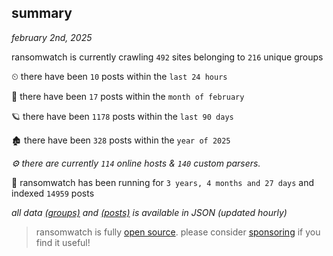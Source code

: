 
## summary
_february 2nd, 2025_

ransomwatch is currently crawling `492` sites belonging to `216` unique groups

⏲ there have been `10` posts within the `last 24 hours`

🦈 there have been `17` posts within the `month of february`

🪐 there have been `1178` posts within the `last 90 days`

🏚 there have been `328` posts within the `year of 2025`

_⚙️ there are currently `114` online hosts & `140` custom parsers._

🦕 ransomwatch has been running for `3 years, 4 months and 27 days` and indexed `14959` posts

_all data  [(groups)](http://ransomwhat.telemetry.ltd/groups) and [(posts)](http://ransomwhat.telemetry.ltd/posts) is available in JSON (updated hourly)_

> ransomwatch is fully [open source](https://github.com/joshhighet/ransomwatch#ransomwatch--). please consider [sponsoring](https://github.com/sponsors/joshhighet) if you find it useful!
